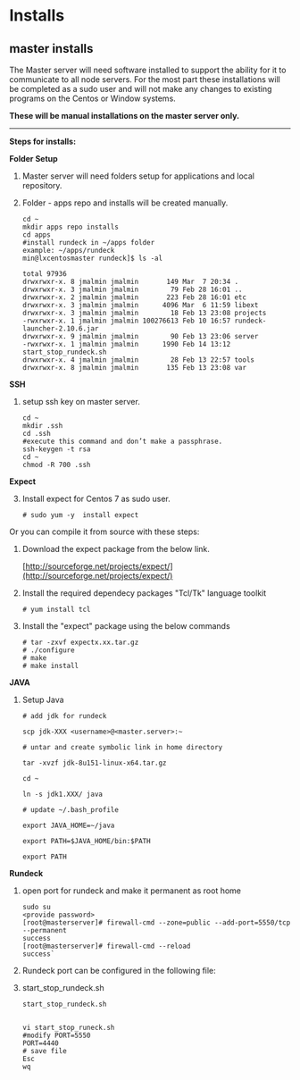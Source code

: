  # Installs

## **master installs**

The Master server will need software installed to support the ability for it to communicate to all node servers. For the most part these installations will be completed as a sudo user and will not make any changes to existing programs on the Centos or Window systems.
 
**These will be manual installations on the master server only.** 


----------


**Steps for installs:**

**Folder Setup**

 1. Master server will need folders setup for applications and local repository.
 2. Folder - apps repo and installs will be created manually.


		cd ~
		mkdir apps repo installs
		cd apps
		#install rundeck in ~/apps folder
		example: ~/apps/rundeck
		min@lxcentosmaster rundeck]$ ls -al
		
		total 97936
		drwxrwxr-x. 8 jmalmin jmalmin       149 Mar  7 20:34 .
		drwxrwxr-x. 3 jmalmin jmalmin        79 Feb 28 16:01 ..
		drwxrwxr-x. 2 jmalmin jmalmin       223 Feb 28 16:01 etc
		drwxrwxr-x. 3 jmalmin jmalmin      4096 Mar  6 11:59 libext
		drwxrwxr-x. 3 jmalmin jmalmin        18 Feb 13 23:08 projects
		-rwxrwxr-x. 1 jmalmin jmalmin 100276613 Feb 10 16:57 rundeck-launcher-2.10.6.jar
		drwxrwxr-x. 9 jmalmin jmalmin        90 Feb 13 23:06 server
		-rwxrwxr-x. 1 jmalmin jmalmin      1990 Feb 14 13:12 start_stop_rundeck.sh
		drwxrwxr-x. 4 jmalmin jmalmin        28 Feb 13 22:57 tools
		drwxrwxr-x. 8 jmalmin jmalmin       135 Feb 13 23:08 var
		
**SSH**

 1. setup ssh key on master server.


		cd ~
		mkdir .ssh
		cd .ssh
		#execute this command and don’t make a passphrase.
		ssh-keygen -t rsa
		cd ~
		chmod -R 700 .ssh

		

**Expect**


 3. Install expect for Centos 7 as sudo user.
 
     
		# sudo yum -y  install expect

     
Or you can compile it from source with these steps:

1) Download the expect package from the below link.

	[http://sourceforge.net/projects/expect/](http://sourceforge.net/projects/expect/)
2) Install the required dependecy packages "Tcl/Tk" language toolkit


       # yum install tcl

3) Install the "expect" package using the below commands
  

       # tar -zxvf expectx.xx.tar.gz
       # ./configure
       # make
       # make install

**JAVA**

 1. Setup Java

    	# add jdk for rundeck

		scp jdk-XXX <username>@<master.server>:~

		# untar and create symbolic link in home directory

		tar -xvzf jdk-8u151-linux-x64.tar.gz

		cd ~

		ln -s jdk1.XXX/ java

		# update ~/.bash_profile

		export JAVA_HOME=~/java

		export PATH=$JAVA_HOME/bin:$PATH

		export PATH

**Rundeck**

 1. open port for rundeck and make it permanent as root home

	
		sudo su
		<provide password>
		[root@masterserver]# firewall-cmd --zone=public --add-port=5550/tcp --permanent
		success
		[root@masterserver]# firewall-cmd --reload
		success`

 2. Rundeck port can be configured in the following file:
 3. start_stop_rundeck.sh

		start_stop_rundeck.sh

	
		vi start_stop_runeck.sh
		#modify PORT=5550
		PORT=4440 
		# save file 
		Esc
		wq
	

<!--stackedit_data:
eyJoaXN0b3J5IjpbLTEwMzYzMjkwNV19
-->